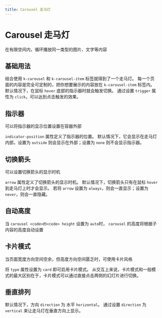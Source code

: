 ```yaml
---
title: Carousel 走马灯
---
```


# Carousel 走马灯

在有限空间内，循环播放同一类型的图片、文字等内容

## 基础用法

结合使用 `k-carousel` 和 `k-carousel-item` 标签就得到了一个走马灯。 每一个页面的内容是完全可定制的，把你想要展示的内容放在 `k-carousel-item` 标签内。 默认情况下，在鼠标 `hover` 底部的指示器时就会触发切换。 通过设置 `trigger` 属性为 `click`，可以达到点击触发的效果。

<preview path="./def.vue" />

## 指示器

可以将指示器的显示位置设置在容器外部

`indicator-position` 属性定义了指示器的位置。 默认情况下，它会显示在走马灯内部，设置为 `outside` 则会显示在外部；设置为 `none` 则不会显示指示器。

<preview path="./indicatorCarousel.vue" />

## 切换箭头

可以设置切换箭头的显示时机

`arrow` 属性定义了切换箭头的显示时机。 默认情况下，切换箭头只有在鼠标 `hover` 到走马灯上时才会显示。 若将 `arrow` 设置为 `always`，则会一直显示；设置为 `never`，则会一直隐藏。

<preview path="./switchCarousel.vue" />

## 自动高度

当 `carousel <code>的<code> height` 设置为 `auto`时， `carousel` 的高度将根据子内容的高度自动设置

<preview path="./automaticAltitude.vue" />

## 卡片模式

当页面宽度方向空间空余，但高度方向空间匮乏时，可使用卡片风格

将 `type` 属性设置为 `card` 即可启用卡片模式。 从交互上来说，卡片模式和一般模式的最大区别在于，卡片模式可以通过直接点击两侧的幻灯片进行切换。

<preview path="./cardModeCarousel.vue" />

## 垂直排列

默认情况下，方向 `direction` 为 水平 `horizontal`。 通过设置 `direction` 为 `vertical` 来让走马灯在垂直方向上显示。

<preview path="./verticalCarousel.vue" />